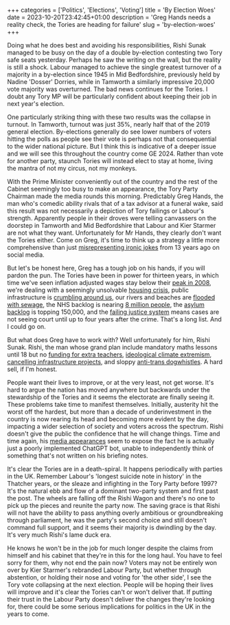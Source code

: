 +++
categories = ['Politics', 'Elections', 'Voting']
title = 'By Election Woes'
date = 2023-10-20T23:42:45+01:00
description = 'Greg Hands needs a reality check, the Tories are heading for failure'
slug = 'by-election-woes'
+++

Doing what he does best and avoiding his responsibilities, Rishi Sunak managed to be busy on the day of a double by-election contesting two Tory safe seats yesterday. Perhaps he saw the writing on the wall, but the reality is still a shock. Labour managed to achieve the single greatest turnover of a majority in a by-election since 1945 in Mid Bedfordshire, previously held by Nadine 'Dosser' Dorries, while in Tamworth a similarly impressive 20,000 vote majority was overturned. The bad news continues for the Tories. I doubt any Tory MP will be particularly confident about keeping their job in next year's election.

One particularly striking thing with these two results was the collapse in turnout. In Tamworth, turnout was just 35%, nearly half that of the 2019 general election. By-elections generally do see lower numbers of voters hitting the polls as people see their vote is perhaps not that consequential to the wider national picture. But I think this is indicative of a deeper issue and we will see this throughout the country come GE 2024. Rather than vote for another party, staunch Tories will instead elect to stay at home, living the mantra of not my circus, not my monkeys.

With the Prime Minister conveniently out of the country and the rest of the Cabinet seemingly too busy to make an appearance, the Tory Party Chairman made the media rounds this morning. Predictably Greg Hands, the man who's comedic ability rivals that of a tax advisor at a funeral wake, said this result was not necessarily a depiction of Tory failings or Labour's strength. Apparently people in their droves were telling canvassers on the doorstep in Tamworth and Mid Bedfordshire that Labour and Kier Starmer are not what they want. Unfortunately for Mr Hands, they clearly don't want the Tories either. Come on Greg, it's time to think up a strategy a little more comprehensive than just [misrepresenting ironic jokes](https://twitter.com/CounterGreg) from 13 years ago on social media.

But let's be honest here, Greg has a tough job on his hands, if you will pardon the pun. The Tories have been in power for thirteen years, in which time we've seen inflation adjusted wages stay below their [peak in 2008](https://www.theguardian.com/money/2023/oct/17/uk-pay-rises-inflation-living-costs), we're dealing with a seemingly unsolvable [housing crisis](https://www.newstatesman.com/tag/housing-crisis), public infrastructure is [crumbling around us](https://www.bbc.com/news/education-66669239), our rivers and beaches are [flooded with sewage](https://www.bbc.co.uk/news/explainers-62631320), the NHS backlog is nearing [8 million people](https://www.bma.org.uk/advice-and-support/nhs-delivery-and-workforce/pressures/nhs-backlog-data-analysis), the [asylum backlog](https://migrationobservatory.ox.ac.uk/resources/briefings/the-uks-asylum-backlog/) is topping 150,000, and the [failing justice system](https://www.bbc.co.uk/news/uk-56092372) means cases are not seeing court until up to four years after the crime. That's a long list. And I could go on.

But what does Greg have to work with? Well unfortunately for him, Rishi Sunak. Rishi, the man whose grand plan include mandatory maths lessons until 18 but no [funding for extra teachers](https://www.theguardian.com/education/2023/jan/04/multiplication-of-teachers-and-funds-needed-for-sunak-post-16-maths-policy), [ideological climate extremism](https://www.ucl.ac.uk/political-science/news/2023/oct/rishi-sunak-introducing-polarised-climate-politics-us-canada-and-australia-uk), [cancelling infrastructure projects](https://www.reuters.com/world/uk/uk-pm-sunak-confirms-cancellation-hs2-northern-leg-2023-10-04/), and sloppy [anti-trans dogwhistles](https://www.independent.co.uk/tv/news/rishi-sunak-man-is-a-man-speech-transgender-b2424372.html). A hard sell, if I'm honest.

People want their lives to improve, or at the very least, not get worse. It's hard to argue the nation has moved anywhere but backwards under the stewardship of the Tories and it seems the electorate are finally seeing it. These problems take time to manifest themselves. Initially, austerity hit the worst off the hardest, but more than a decade of underinvestment in the country is now rearing its head and becoming more evident by the day, impacting a wider selection of society and voters across the spectrum. Rishi doesn't give the public the confidence that he will change things. Time and time again, his [media appearances](https://youtube.com/watch?v=9I6KN0jIrdQ&feature=youtu.be) seem to expose the fact he is actually just a poorly implemented ChatGPT bot, unable to independently think of something that's not written on his briefing notes.

It's clear the Tories are in a death-spiral. It happens periodically with parties in the UK. Remember Labour's 'longest suicide note in history' in the Thatcher years, or the sleaze and infighting in the Tory Party before 1997? It's the natural ebb and flow of a dominant two-party system and first past the post. The wheels are falling off the Rishi Wagon and there's no one to pick up the pieces and reunite the party now. The saving grace is that Rishi will not have the ability to pass anything overly ambitious or groundbreaking through parliament, he was the party's second choice and still doesn't command full support, and it seems their majority is dwindling by the day. It's very much Rishi's lame duck era.

He knows he won't be in the job for much longer despite the claims from himself and his cabinet that they're in this for the long haul. You have to feel sorry for them, why not end the pain now? Voters may not be entirely won over by Kier Starmer's rebranded Labour Party, but whether through abstention, or holding their nose and voting for 'the other side', I see the Tory vote collapsing at the next election. People will be hoping their lives will improve and it's clear the Tories can't or won't deliver that. If putting their trust in the Labour Party doesn't deliver the changes they're looking for, there could be some serious implications for politics in the UK in the years to come.